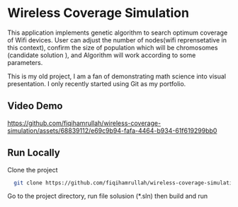 # Wireless Coverage Simulation

This application implements genetic algorithm to search optimum coverage of Wifi devices. 
User can adjust the number of nodes(wifi reprensetative in this context), 
confirm the size of population which will be chromosomes (candidate solution ), and Algorithm will work according to some parameters. 

This is my old project,  I am a fan of demonstrating math science into visual presentation.  I only recently started using Git as my portfolio.



 ## **Video Demo**

https://github.com/fiqihamrullah/wireless-coverage-simulation/assets/68839112/e69c9b94-fafa-4464-b934-61f619299bb0



## Run Locally

Clone the project

```bash
  git clone https://github.com/fiqihamrullah/wireless-coverage-simulation.git
```

Go to the project directory, run file solusion (*.sln) then build and run 


